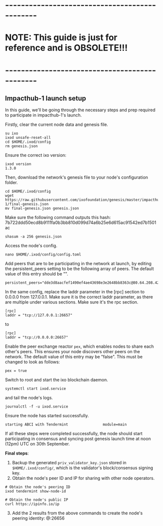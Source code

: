 # ----------------------------------------------

# NOTE: This guide is just for reference and is OBSOLETE!!!

# ----------------------------------------------

## Impacthub-1 launch setup

In this guide, we'll be going through the necessary steps and prep required to participate in impacthub-1's launch.

Firstly, clear the current node data and genesis file.

```
su ixo
ixod unsafe-reset-all
cd $HOME/.ixod/config
rm genesis.json
```

Ensure the correct ixo version:

```
ixod version
1.3.0
```

Then, download the network's genesis file to your node's configuration folder.

```
cd $HOME/.ixod/config
wget https://raw.githubusercontent.com/ixofoundation/genesis/master/impacthub-1/final-genesis.json
mv final-genesis.json genesis.json
```

Make sure the following command outputs this hash: 7b722ddd50ecd8b9111fa0b3bb810d099d74a6b25e6d615ac91542ed7b1501ac

```
shasum -a 256 genesis.json
```

Access the node's config.

```text
nano $HOME/.ixod/config/config.toml
```

Add peers that are to be participating in the network at launch, by editing the persistent_peers setting to be the following array of peers. The default value of this entry should be "".

```
persistent_peers="dde3d8aacfef1490ef4ae43698e3e2648bb8363c@80.64.208.42:26656,f0d4546fa5e0c2d84a4244def186b9da3c12ba1a@46.166.138.214:26656,c95af93f0386f8e19e65997262c9f874d1901dc5@18.163.242.188:26656,cbe8c6a5a77f861db8edb1426b734f2cf1fa4020@18.166.133.210:26656,36e4738c7efcf353d3048e5e6073406d045bae9d@80.64.208.43:26656"
```

In the same config, replace the laddr parameter in the [rpc] section to 0.0.0.0 from 127.0.0.1. Make sure it is the correct laddr parameter, as there are multiple under various sections. Make sure it's the rpc section.

```
[rpc]
laddr = "tcp://127.0.0.1:26657"
```

to

```
[rpc]
laddr = "tcp://0.0.0.0:26657"
```

Enable the peer exchange reactor `pex`, which enables nodes to share each other's peers. This ensures your node discovers other peers on the network. The default value of this entry may be "false". This must be changed to look as follows:

```text
pex = true
```

Switch to root and start the ixo blockchain daemon.

```text
systemctl start ixod.service
```

and tail the node's logs.

```text
journalctl -f -u ixod.service
```

Ensure the node has started successfully.

```text
starting ABCI with Tendermint                module=main
```

If all these steps were completed successfully, the node should start participating in consensus and syncing post genesis launch time at noon (12pm) UTC on 30th September.

**Final steps**:

1. Backup the generated `priv_validator_key.json` stored in `$HOME/.ixod/config/`, which is the validator's block/consensus signing key.
2. Obtain the node's peer ID and IP for sharing with other node operators.

```text
# Obtain the node's peering ID
ixod tendermint show-node-id

# Obtain the node's public IP
curl https://ipinfo.io/ip
```

3. Add the 2 results from the above commands to create the node's peering identity: <ID>@<IP>:26656
